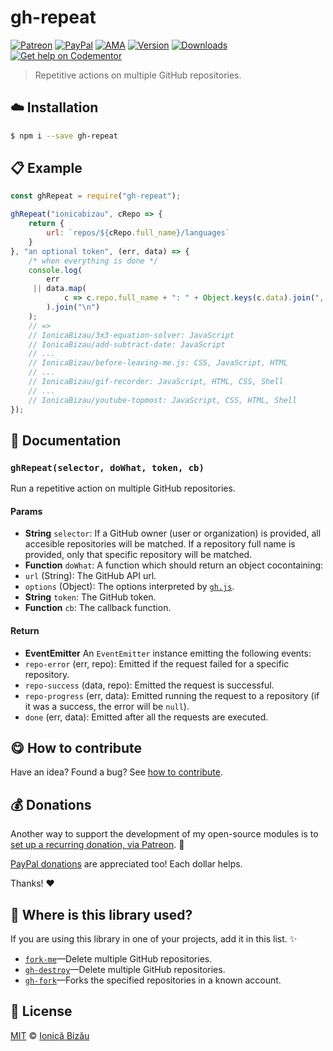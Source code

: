 
# gh-repeat

 [![Patreon](https://img.shields.io/badge/Support%20me%20on-Patreon-%23e6461a.svg)][paypal-donations] [![PayPal](https://img.shields.io/badge/%24-paypal-f39c12.svg)][paypal-donations] [![AMA](https://img.shields.io/badge/ask%20me-anything-1abc9c.svg)](https://github.com/IonicaBizau/ama) [![Version](https://img.shields.io/npm/v/gh-repeat.svg)](https://www.npmjs.com/package/gh-repeat) [![Downloads](https://img.shields.io/npm/dt/gh-repeat.svg)](https://www.npmjs.com/package/gh-repeat) [![Get help on Codementor](https://cdn.codementor.io/badges/get_help_github.svg)](https://www.codementor.io/johnnyb?utm_source=github&utm_medium=button&utm_term=johnnyb&utm_campaign=github)

> Repetitive actions on multiple GitHub repositories.

## :cloud: Installation

```sh
$ npm i --save gh-repeat
```


## :clipboard: Example



```js
const ghRepeat = require("gh-repeat");

ghRepeat("ionicabizau", cRepo => {
    return {
        url: `repos/${cRepo.full_name}/languages`
    }
}, "an optional token", (err, data) => {
    /* when everything is done */
    console.log(
        err
     || data.map(
            c => c.repo.full_name + ": " + Object.keys(c.data).join(", ")
        ).join("\n")
    );
    // =>
    // IonicaBizau/3x3-equation-solver: JavaScript
    // IonicaBizau/add-subtract-date: JavaScript
    // ...
    // IonicaBizau/before-leaving-me.js: CSS, JavaScript, HTML
    // ...
    // IonicaBizau/gif-recorder: JavaScript, HTML, CSS, Shell
    // ...
    // IonicaBizau/youtube-topmost: JavaScript, CSS, HTML, Shell
});
```

## :memo: Documentation


### `ghRepeat(selector, doWhat, token, cb)`
Run a repetitive action on multiple GitHub repositories.

#### Params
- **String** `selector`: If a GitHub owner (user or organization) is provided, all accesible repositories will be matched. If a repository
full name is provided, only that specific repository will be matched.
- **Function** `doWhat`: A function which should return an object cocontaining:
 - `url` (String): The GitHub API url.
 - `options` (Object): The options interpreted by [`gh.js`](https://github.com/IonicaBizau/gh.js).
- **String** `token`: The GitHub token.
- **Function** `cb`: The callback function.

#### Return
- **EventEmitter** An `EventEmitter` instance emitting the following events:
 - `repo-error` (err, repo): Emitted if the request failed for a specific repository.
 - `repo-success` (data, repo): Emitted the request is successful.
 - `repo-progress` (err, data): Emitted running the request to a repository (if it was a success, the error will be `null`).
 - `done` (err, data): Emitted after all the requests are executed.



## :yum: How to contribute
Have an idea? Found a bug? See [how to contribute][contributing].

## :moneybag: Donations

Another way to support the development of my open-source modules is
to [set up a recurring donation, via Patreon][patreon]. :rocket:

[PayPal donations][paypal-donations] are appreciated too! Each dollar helps.

Thanks! :heart:

## :dizzy: Where is this library used?
If you are using this library in one of your projects, add it in this list. :sparkles:


 - [`fork-me`](https://github.com/IonicaBizau/fork-me#readme)—Delete multiple GitHub repositories.
 - [`gh-destroy`](https://github.com/IonicaBizau/gh-destroy#readme)—Delete multiple GitHub repositories.
 - [`gh-fork`](https://github.com/IonicaBizau/gh-fork#readme)—Forks the specified repositories in a known account.

## :scroll: License

[MIT][license] © [Ionică Bizău][website]

[patreon]: https://www.patreon.com/ionicabizau
[paypal-donations]: https://www.paypal.com/cgi-bin/webscr?cmd=_s-xclick&hosted_button_id=RVXDDLKKLQRJW
[donate-now]: http://i.imgur.com/6cMbHOC.png

[license]: http://showalicense.com/?fullname=Ionic%C4%83%20Biz%C4%83u%20%3Cbizauionica%40gmail.com%3E%20(http%3A%2F%2Fionicabizau.net)&year=2016#license-mit
[website]: http://ionicabizau.net
[contributing]: /CONTRIBUTING.md
[docs]: /DOCUMENTATION.md

